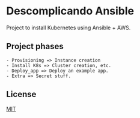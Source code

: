 # Descomplicando Ansible

Project to install Kubernetes using Ansible + AWS.

## Project phases
```
- Provisioning => Instance creation
- Install K8s => Cluster creation, etc.
- Deploy_app => Deploy an example app.
- Extra => Secret stuff.
```
## License
[MIT](https://choosealicense.com/licenses/mit/)
